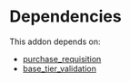 # Dependencies

This addon depends on:

- [purchase_requisition](https://github.com/bringout/oca-ocb-core/tree/5d1ce43101a4d83b4ac660942e4a7a462823262f/odoo-bringout-oca-ocb-purchase_requisition)
- [base_tier_validation](https://github.com/bringout/oca-technical)
